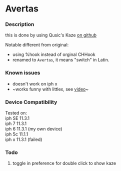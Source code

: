 # Avertas

### Description

this is done by using Qusic's Kaze [on github](https://github.com/Qusic/Kaze)

Notable different from original:
- using %hook instead of orginal CHHook
- renamed to `Avertas`,  it means "switch" in Latin.

### Known issues
* doesn't work on iph x
* ~works funny with littlex, see [video](https://imgur.com/gallery/jNBa2lU)~

### Device Compatibility
Tested on: <br/>
iph SE 11.3.1 <br/>
iph 7  11.3.1 <br/>
iph 6  11.3.1 (my own device)<br/>
iph 5c 11.1.1 <br/>
iph x  11.3.1 (failed)<br/>

### Todo
1. toggle in preference for double click to show kaze


